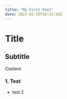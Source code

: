 ```yaml
---
title: "My First Post"
date: 2022-02-20T10:33:44Z
---
```


# Title

## Subtitle

Content

### 1. Test

- test 2


